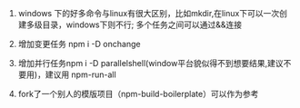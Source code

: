 1.  windows 下的好多命令与linux有很大区别，比如mkdir,在linux下可以一次创建多级目录，windows下则不行;
多个任务之间可以通过&&连接

2.  增加变更任务 npm i -D onchange

3.   增加并行任务npm i -D parallelshell(window平台貌似得不到想要结果,建议不要用)，建议用
npm-run-all 
4.   fork了一个别人的模版项目（npm-build-boilerplate）可以作为参考


